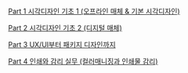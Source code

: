 <br />

[Part 1 시각디자인 기초 1 (오프라인 매체 & 기본 시각디자인)](./Part1_시각디자인기초1)

[Part 2 시각디자인 기초 2 (디지털 매체)](./Part2_시각디자인기초2)

[Part 3 UX/UI부터 패키지 디자인까지](./Part3_UX_UI_패키지디자인)

[Part 4 인쇄와 감리 실무 (컬러매니징과 인쇄물 감리)](./Part4_컬러매니징_인쇄물감리)

